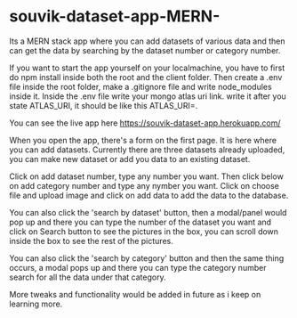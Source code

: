 # souvik-dataset-app-MERN-
Its a MERN stack app where you can add datasets of various data and then can get the data by searching by the dataset number or category number.

If you want to start the app yourself on your localmachine, you have to first do npm install inside both the root and the client folder. Then create a  .env file inside the root folder, make a .gitignore file and write node_modules inside it. Inside the .env file write your mongo atlas uri link. write it after you state ATLAS_URI, it should be like this ATLAS_URI=<your mongo uri>.

You can see the live app here
https://souvik-dataset-app.herokuapp.com/

When you open the app, there's a form on the first page. It is here where you can add datasets. Currently there are three datasets already uploaded, you can make new dataset or add you data to an existing dataset.

Click on add dataset number, type any number you want. Then click below on add category number and type any nymber you want.
Click on choose file and upload image and click on add data to add the data to the database.

You can also click the 'search by dataset' button, then a modal/panel would pop up and there you can type the number of the dataset you want and click on Search button to see the pictures in the box, you can scroll down inside the box to see the rest of the pictures.

You can also click the 'search by category' button and then the same thing occurs, a modal pops up and there you can type the category number search for all the data under that category.

More tweaks and functionality would be added in future as i keep on learning more.
